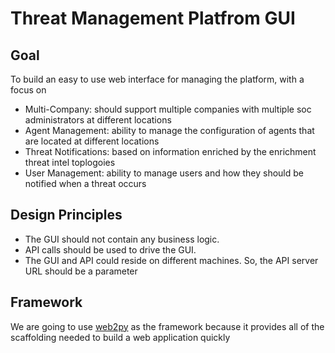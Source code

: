 # Threat Management Platfrom GUI

## Goal

To build an easy to use web interface for managing the platform, with a focus on

- Multi-Company: should support multiple companies with multiple soc administrators at different locations
- Agent Management: ability to manage the configuration of agents that are located at different locations
- Threat Notifications: based on information enriched by the enrichment threat intel toplogoies
- User Management: ability to manage users and how they should be notified when a threat occurs 

## Design Principles

- The GUI should not contain any business logic.  
- API calls should be used to drive the GUI.  
- The GUI and API could reside on different machines.  So, the API server URL should be a parameter

## Framework

We are going to use [web2py](http://www.web2py.com/) as the framework because it provides all of the scaffolding needed to build
a web application quickly
